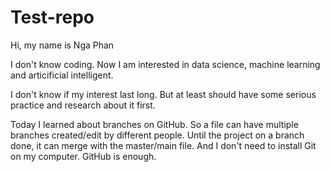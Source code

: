 # Test-repo
Hi, my name is Nga Phan

I don't know coding. Now I am interested in data science, machine learning and articificial intelligent. 

I don't know if my interest last long. But at least should have some serious practice and research about it first.

Today I learned about branches on GitHub. So a file can have multiple branches created/edit by different people. Until the project on a branch done, it can merge with the master/main file. 
And I don't need to install Git on my computer. GitHub is enough.
